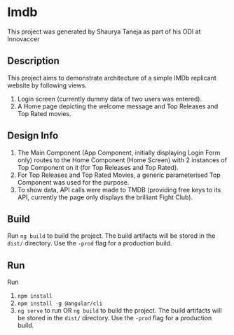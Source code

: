 # Imdb

This project was generated by Shaurya Taneja as part of his ODI at Innovaccer

## Description

This project aims to demonstrate architecture of a simple IMDb replicant website by following views.
1. Login screen (currently dummy data of two users was entered).
2. A Home page depicting the welcome message and Top Releases and Top Rated movies.

## Design Info

1. The Main Component (App Component, initially displaying Login Form only) routes to the Home Component (Home Screen) with 2 instances of Top Component on it (for Top Releases and Top Rated).
2. For Top Releases and Top Rated Movies, a generic parameterised Top Component was used for the purpose.
3. To show data, API calls were made to TMDB (providing free keys to its API, currently the page only displays the brilliant Fight Club).

## Build

Run `ng build` to build the project. The build artifacts will be stored in the `dist/` directory. Use the `-prod` flag for a production build.

## Run

Run 
1. `npm install` 
2. `npm install -g @angular/cli`
3. `ng serve` to run
    OR `ng build` to build the project. The build artifacts will be stored in the `dist/` directory. Use the `-prod` flag for a production build.
